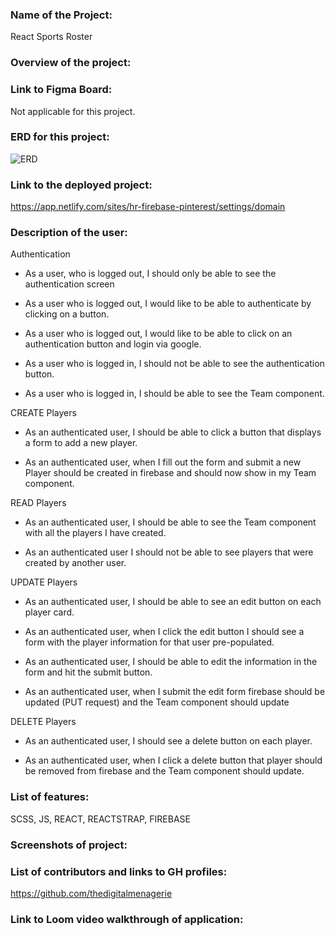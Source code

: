 ### Name of the Project:

React Sports Roster

### Overview of the project:

### Link to Figma Board:
Not applicable for this project.

### ERD for this project:

![ERD](./images/react_roster_erd.png)

### Link to the deployed project:

https://app.netlify.com/sites/hr-firebase-pinterest/settings/domain

### Description of the user:

Authentication
* As a user, who is logged out, I should only be able to see the authentication screen

* As a user who is logged out, I would like to be able to authenticate by clicking on a button.

* As a user who is logged out, I would like to be able to click on an authentication button and login via google.

* As a user who is logged in, I should not be able to see the authentication button.

* As a user who is logged in, I should be able to see the Team component.

CREATE Players
* As an authenticated user, I should be able to click a button that displays a form to add a new player.

* As an authenticated user, when I fill out the form and submit a new Player should be created in firebase and should now show in my Team component.

READ Players
* As an authenticated user, I should be able to see the Team component with all the players I have created.

* As an authenticated user I should not be able to see players that were created by another user.

UPDATE Players
* As an authenticated user, I should be able to see an edit button on each player card.

* As an authenticated user, when I click the edit button I should see a form with the player information for that user pre-populated.

* As an authenticated user, I should be able to edit the information in the form and hit the submit button.

* As an authenticated user, when I submit the edit form firebase should be updated (PUT request) and the Team component should update

DELETE Players
* As an authenticated user, I should see a delete button on each player.

* As an authenticated user, when I click a delete button that player should be removed from firebase and the Team component should update.

### List of features:

SCSS, JS, REACT, REACTSTRAP, FIREBASE

### Screenshots of project:




### List of contributors and links to GH profiles:

https://github.com/thedigitalmenagerie

### Link to Loom video walkthrough of application:

